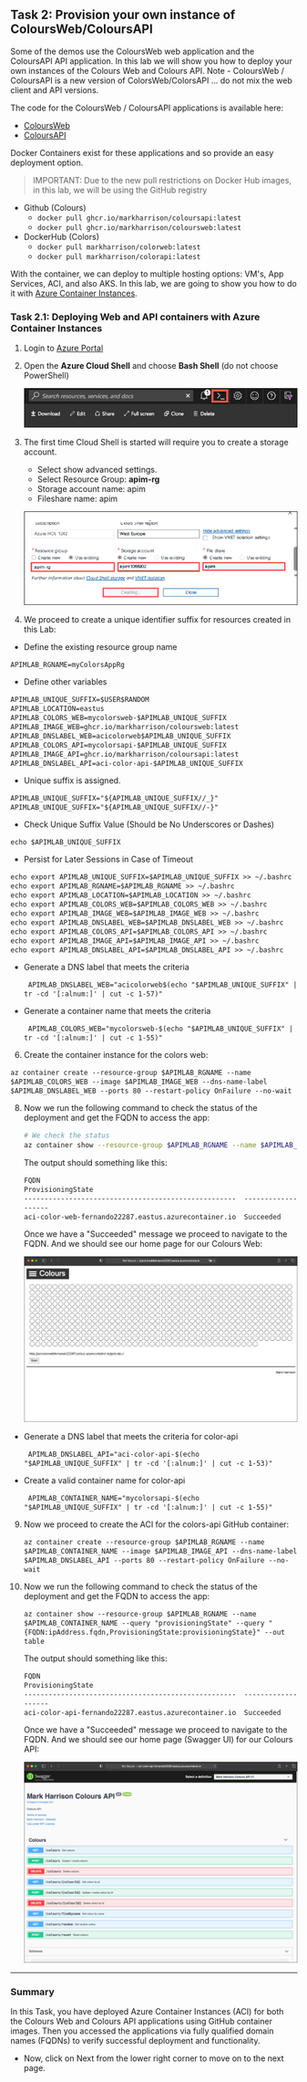 ## Task 2: Provision your own instance of ColoursWeb/ColoursAPI

Some of the demos use the ColoursWeb web application and the ColoursAPI API application. In this lab we will show you how to deploy your own instances of the Colours Web and Colours API. Note - ColoursWeb / ColoursAPI is a new version of ColorsWeb/ColorsAPI ... do not mix the web client and API versions.

The code for the ColoursWeb / ColoursAPI applications is available here:

- [ColoursWeb](https://github.com/markharrison/ColoursWeb)
- [ColoursAPI](https://github.com/markharrison/ColoursAPI)

Docker Containers exist for these applications and so provide an easy deployment option.

> IMPORTANT: Due to the new pull restrictions on Docker Hub images, in this lab, we will be using the GitHub registry

- Github (Colours)
  - `docker pull ghcr.io/markharrison/coloursapi:latest`
  - `docker pull ghcr.io/markharrison/coloursweb:latest`
- DockerHub (Colors)
  - `docker pull markharrison/colorweb:latest`
  - `docker pull markharrison/colorapi:latest`

With the container, we can deploy to multiple hosting options: VM's, App Services, ACI, and also AKS. In this lab, we are going to show you how to do it with [Azure Container Instances](https://docs.microsoft.com/en-us/azure/container-instances/).

### Task 2.1: Deploying Web and API containers with Azure Container Instances

1. Login to [Azure Portal](https://portal.azure.com)
2. Open the **Azure Cloud Shell** and choose **Bash Shell** (do not choose PowerShell)

   ![Azure Cloud Shell](media/01.png)

3. The first time Cloud Shell is started will require you to create a storage account.

   - Select show advanced settings.
   - Select Resource Group: **apim-rg**
   - Storage account name: apim<inject key="Deployment ID" enableCopy="false" />
   - Fileshare name: apim

   ![](media/cloudshell.png)
   
5. We proceed to create a unique identifier suffix for resources created in this Lab:

    
- Define the existing resource group name
```
APIMLAB_RGNAME=myColorsAppRg
```

- Define other variables
```
APIMLAB_UNIQUE_SUFFIX=$USER$RANDOM
APIMLAB_LOCATION=eastus
APIMLAB_COLORS_WEB=mycolorsweb-$APIMLAB_UNIQUE_SUFFIX
APIMLAB_IMAGE_WEB=ghcr.io/markharrison/coloursweb:latest
APIMLAB_DNSLABEL_WEB=acicolorweb$APIMLAB_UNIQUE_SUFFIX
APIMLAB_COLORS_API=mycolorsapi-$APIMLAB_UNIQUE_SUFFIX
APIMLAB_IMAGE_API=ghcr.io/markharrison/coloursapi:latest
APIMLAB_DNSLABEL_API=aci-color-api-$APIMLAB_UNIQUE_SUFFIX
```

- Unique suffix is assigned.
```
APIMLAB_UNIQUE_SUFFIX="${APIMLAB_UNIQUE_SUFFIX//_}"
APIMLAB_UNIQUE_SUFFIX="${APIMLAB_UNIQUE_SUFFIX//-}"
```


- Check Unique Suffix Value (Should be No Underscores or Dashes)
```
echo $APIMLAB_UNIQUE_SUFFIX
```

- Persist for Later Sessions in Case of Timeout
```
echo export APIMLAB_UNIQUE_SUFFIX=$APIMLAB_UNIQUE_SUFFIX >> ~/.bashrc
echo export APIMLAB_RGNAME=$APIMLAB_RGNAME >> ~/.bashrc
echo export APIMLAB_LOCATION=$APIMLAB_LOCATION >> ~/.bashrc
echo export APIMLAB_COLORS_WEB=$APIMLAB_COLORS_WEB >> ~/.bashrc
echo export APIMLAB_IMAGE_WEB=$APIMLAB_IMAGE_WEB >> ~/.bashrc
echo export APIMLAB_DNSLABEL_WEB=$APIMLAB_DNSLABEL_WEB >> ~/.bashrc
echo export APIMLAB_COLORS_API=$APIMLAB_COLORS_API >> ~/.bashrc
echo export APIMLAB_IMAGE_API=$APIMLAB_IMAGE_API >> ~/.bashrc
echo export APIMLAB_DNSLABEL_API=$APIMLAB_DNSLABEL_API >> ~/.bashrc
```

- Generate a DNS label that meets the criteria
  ```
   APIMLAB_DNSLABEL_WEB="acicolorweb$(echo "$APIMLAB_UNIQUE_SUFFIX" | tr -cd '[:alnum:]' | cut -c 1-57)"
  ```

- Generate a container name that meets the criteria
  ```
   APIMLAB_COLORS_WEB="mycolorsweb-$(echo "$APIMLAB_UNIQUE_SUFFIX" | tr -cd '[:alnum:]' | cut -c 1-55)"
  ```

6. Create the container instance for the colors web:

```  
az container create --resource-group $APIMLAB_RGNAME --name $APIMLAB_COLORS_WEB --image $APIMLAB_IMAGE_WEB --dns-name-label $APIMLAB_DNSLABEL_WEB --ports 80 --restart-policy OnFailure --no-wait
```


8. Now we run the following command to check the status of the deployment and get the FQDN to access the app:

    ```bash
    # We check the status
    az container show --resource-group $APIMLAB_RGNAME --name $APIMLAB_COLORS_WEB --query "{FQDN:ipAddress.fqdn,ProvisioningState:provisioningState}" --out table
    ```

    The output should something like this:

    ```
    FQDN                                                  ProvisioningState
    ----------------------------------------------------  -------------------
    aci-color-web-fernando22287.eastus.azurecontainer.io  Succeeded
    ```

    Once we have a "Succeeded" message we proceed to navigate to the FQDN. And we should see our home page for our Colours Web:

    ![Colours Web](media/02.png)


- Generate a DNS label that meets the criteria for color-api

  ```
   APIMLAB_DNSLABEL_API="aci-color-api-$(echo "$APIMLAB_UNIQUE_SUFFIX" | tr -cd '[:alnum:]' | cut -c 1-53)"
  ```

- Create a valid container name for color-api

  ```
   APIMLAB_CONTAINER_NAME="mycolorsapi-$(echo "$APIMLAB_UNIQUE_SUFFIX" | tr -cd '[:alnum:]' | cut -c 1-55)"
  ```


9. Now we proceed to create the ACI for the colors-api GitHub container:

    ```
    az container create --resource-group $APIMLAB_RGNAME --name $APIMLAB_CONTAINER_NAME --image $APIMLAB_IMAGE_API --dns-name-label $APIMLAB_DNSLABEL_API --ports 80 --restart-policy OnFailure --no-wait

    ```

10. Now we run the following command to check the status of the deployment and get the FQDN to access the app:

    ```
    az container show --resource-group $APIMLAB_RGNAME --name $APIMLAB_CONTAINER_NAME --query "provisioningState" --query "{FQDN:ipAddress.fqdn,ProvisioningState:provisioningState}" --out table
    ```

    The output should something like this:

    ```
    FQDN                                                  ProvisioningState
    ----------------------------------------------------  -------------------
    aci-color-api-fernando22287.eastus.azurecontainer.io  Succeeded
    ```

    Once we have a "Succeeded" message we proceed to navigate to the FQDN. And we should see our home page (Swagger UI) for our Colours API:

    ![Colours API](media/03.png)
---
### Summary
In this Task, you have deployed Azure Container Instances (ACI) for both the Colours Web and Colours API applications using GitHub container images. Then you accessed the applications via fully qualified domain names (FQDNs) to verify successful deployment and functionality.

- Now, click on Next from the lower right corner to move on to the next page.
